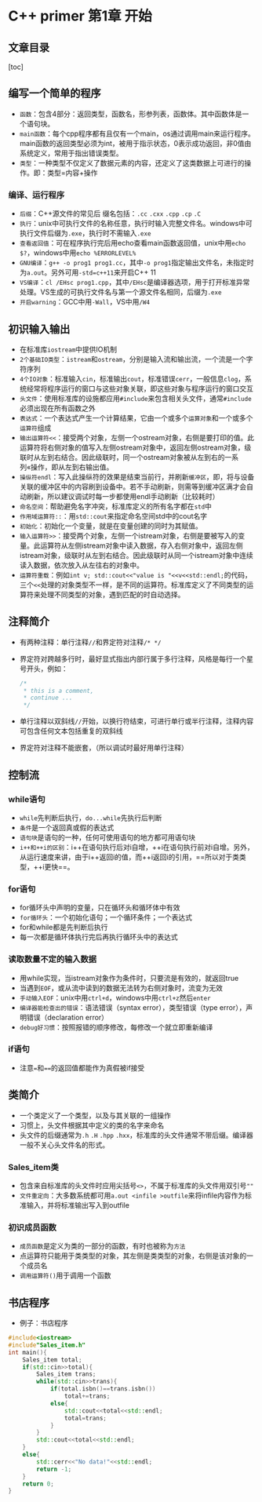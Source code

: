 # C++ primer 第1章 开始

## 文章目录

[toc]

## 编写一个简单的程序

- `函数`：包含4部分：返回类型，函数名，形参列表，函数体。其中函数体是一个语句块。
- `main函数`：每个cpp程序都有且仅有一个main，os通过调用main来运行程序。main函数的返回类型必须为int，被用于指示状态，0表示成功返回，非0值由系统定义，常用于指出错误类型。
- `类型`：一种类型不仅定义了数据元素的内容，还定义了这类数据上可进行的操作。即：类型=内容+操作

### 编译、运行程序

- `后缀`：C++源文件的常见后	缀名包括：`.cc` `.cxx` `.cpp` `.cp` `.C`
- `执行`：unix中可执行文件的名称任意，执行时输入完整文件名。windows中可执行文件后缀为`.exe`，执行时不需输入`.exe`
- `查看返回值`：可在程序执行完后用echo查看main函数返回值，unix中用`echo $?`，windows中用`echo %ERRORLEVEL%`
- `GNU编译`：`g++ -o prog1 prog1.cc`，其中`-o prog1`指定输出文件名，未指定时为`a.out`。另外可用`-std=c++11`来开启C++ 11
- `VS编译`：`cl /EHsc prog1.cpp`，其中`/EHsc`是编译器选项，用于打开标准异常处理。VS生成的可执行文件名与第一个源文件名相同，后缀为`.exe`
- `开启warning`：GCC中用`-Wall`，VS中用`/W4`

## 初识输入输出

- 在标准库`iostream`中提供IO机制
- `2个基础IO类型`：`istream`和`ostream`，分别是输入流和输出流，一个流是一个字符序列
- `4个IO对象`：标准输入`cin`，标准输出`cout`，标准错误`cerr`，一般信息`clog`，系统经常将程序运行的窗口与这些对象关联，即这些对象与程序运行的窗口交互
- `头文件`：使用标准库的设施都应用`#include`来包含相关头文件，通常`#include`必须出现在所有函数之外
- `表达式`：一个表达式产生一个计算结果，它由一个或多个`运算对象`和一个或多个`运算符`组成
- `输出运算符<<`：接受两个对象，左侧一个ostream对象，右侧是要打印的值。此运算符将右侧对象的值写入左侧ostream对象中，返回左侧ostream对象，级联时从左到右结合。因此级联时，同一个ostream对象被从左到右的一系列«操作，即从左到右输出值。
- `操纵符endl`：写入此操纵符的效果是结束当前行，并刷新`缓冲区`，即，将与设备关联的缓冲区中的内容刷到设备中。若不手动刷新，则需等到缓冲区满才会自动刷新，所以建议调试时每一步都使用endl手动刷新（比较耗时）
- `命名空间`：帮助避免名字冲突，标准库定义的所有名字都在`std`中
- `作用域运算符::`：用`std::cout`来指定命名空间std中的cout名字
- `初始化`：初始化一个变量，就是在变量创建的同时为其赋值。
- `输入运算符>>`：接受两个对象，左侧一个istream对象，右侧是要被写入的变量。此运算符从左侧istream对象中读入数据，存入右侧对象中，返回左侧istream对象，级联时从左到右结合。因此级联时从同一个istream对象中连续读入数据，依次放入从左往右的对象中。
- `运算符重载`：例如`int v; std::cout<<"value is "<<v<<std::endl;`的代码，三个`<<`处理的对象类型不一样，是不同的运算符。标准库定义了不同类型的运算符来处理不同类型的对象，遇到匹配的时自动选择。

## 注释简介

- 有两种注释：单行注释`//`和界定符对注释`/* */`

- 界定符对跨越多行时，最好显式指出内部行属于多行注释，风格是每行一个星号开头，例如：

  ```cpp
  /* 
   * this is a comment, 
   * continue ...
   */
  ```


- 单行注释以双斜线`//`开始，以换行符结束，可进行单行或半行注释，注释内容可包含任何文本包括重复的双斜线
- 界定符对注释不能嵌套，（所以调试时最好用单行注释）

## 控制流

### while语句

- `while`先判断后执行，`do...while`先执行后判断
- `条件`是一个返回真或假的表达式
- `语句块`是语句的一种，任何可使用语句的地方都可用语句块
- `i++和++i的区别`：i++在语句执行后对i自增，++i在语句执行前对i自增。另外，从运行速度来讲，由于i++返回i的值，而++i返回i的引用，==所以对于类类型，++i更快==。

### for语句

- for循环头中声明的变量，只在循环头和循环体中有效
- `for循环头`：一个初始化语句；一个循环条件；一个表达式
- for和while都是先判断后执行
- 每一次都是循环体执行完后再执行循环头中的表达式

### 读取数量不定的输入数据

- 用while实现，当istream对象作为条件时，只要流是有效的，就返回true
- 当遇到`EOF`，或从流中读到的数据无法转为右侧对象时，流变为无效
- `手动输入EOF`：unix中用`ctrl+d`，windows中用`ctrl+z`然后`enter`
- `编译器能检查出的错误`：语法错误（syntax error），类型错误（type error），声明错误（declaration error）
- `debug好习惯`：按照报错的顺序修改，每修改一个就立即重新编译

### if语句

- 注意`=`和`==`的返回值都能作为真假被if接受

## 类简介

- 一个类定义了一个类型，以及与其关联的一组操作
- 习惯上，头文件根据其中定义的类的名字来命名
- 头文件的后缀通常为`.h` `.H` `.hpp` `.hxx`，标准库的头文件通常不带后缀。编译器一般不关心头文件名的形式。

### Sales_item类

- 包含来自标准库的头文件时应用尖括号`<>`，不属于标准库的头文件用双引号`""`
- `文件重定向`：大多数系统都可用`a.out <infile >outfile`来将infile内容作为标准输入，并将标准输出写入到outfile

### 初识成员函数

- `成员函数`是定义为类的一部分的函数，有时也被称为`方法`
- 点运算符只能用于类类型的对象，其左侧是类类型的对象，右侧是该对象的一个成员名
- `调用运算符()`用于调用一个函数

## 书店程序

- 例子：书店程序

```cpp
#include<iostream>
#include"Sales_item.h"
int main(){
    Sales_item total;
    if(std::cin>>total){
        Sales_item trans;
        while(std::cin>>trans){
            if(total.isbn()==trans.isbn())
                total+=trans;
            else{
                std::cout<<total<<std::endl;
                total=trans;
            }
        }
        std::cout<<total<<std::endl;
    }
    else{
        std::cerr<<"No data!"<<std::endl;
        return -1;
    }
    return 0;
}
```